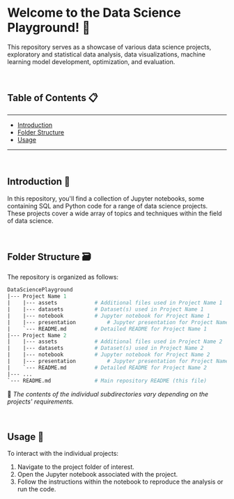 # Welcome to the Data Science Playground! 🦾

This repository serves as a showcase of various data science projects, exploratory and statistical data analysis, data visualizations, machine learning model development, optimization, and evaluation.

<br/>

## Table of Contents 📋

---
- [Introduction](#introduction)
- [Folder Structure](#folder-structure)
- [Usage](#usage)


---

<br/>

## Introduction :robot:

In this repository, you'll find a collection of Jupyter notebooks, some containing SQL and Python code for a range of data science projects. These projects cover a wide array of topics and techniques within the field of data science.

<br/>

## Folder Structure :card_file_box:

The repository is organized as follows:

```graphql
DataSciencePlayground
|--- Project Name 1
|    |--- assets			# Additional files used in Project Name 1
|    |--- datasets			# Dataset(s) used in Project Name 1
|    |--- notebook			# Jupyter notebook for Project Name 1
|    |--- presentation			# Jupyter presentation for Project Name 1
|    `--- README.md			# Detailed README for Project Name 1
|--- Project Name 2
|    |--- assets			# Additional files used in Project Name 2
|    |--- datasets			# Dataset(s) used in Project Name 2
|    |--- notebook			# Jupyter notebook for Project Name 2
|    |--- presentation			# Jupyter presentation for Project Name 2
|    `--- README.md			# Detailed README for Project Name 2
|--- ...
`--- README.md				# Main repository README (this file)

```

:memo: _The contents of the individual subdirectories vary depending on the projects' requirements._

<br/>

## Usage :rocket: 

To interact with the individual projects:

1. Navigate to the project folder of interest.
2. Open the Jupyter notebook associated with the project.
3. Follow the instructions within the notebook to reproduce the analysis or run the code.
